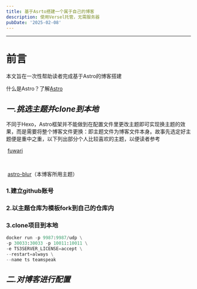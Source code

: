 ```yaml
---
title: 基于Asrto搭建一个属于自己的博客
description: 使用Versel托管，无需服务器
pubDate: '2025-02-08'
---
```


------

# 前言

本文旨在一次性帮助读者完成基于Astro的博客搭建

什么是Astro？了解[Astro](https://docs.astro.build/zh-cn/concepts/why-astro/)

## ***一.挑选主题并clone到本地***

​	不同于Hexo，Astro框架并不能做到在配置文件里更改主题即可实现换主题的效果，而是需要将整个博客文件更换：即主题文件为博客文件本身。故事先选定好主题便是重中之重，以下列出部分个人比较喜欢的主题，以便读者参考

​	[fuwari](https://github.com/saicaca/fuwari)

​	

​	[astro-blur](https://github.com/Jazee6/astro-blur)（本博客所用主题）

### 	1.建立github账号

### 	2.以主题仓库为模板fork到自己的仓库内

### 	3.clone项目到本地

```python
docker run -p 9987:9987/udp \
-p 30033:30033 -p 10011:10011 \
-e TS3SERVER_LICENSE=accept \
--restart=always \
--name ts teamspeak
```



## ***二.对博客进行配置***

​	

​	
